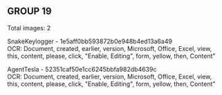 ## GROUP 19
Total images: 2  

SnakeKeylogger - 1e5aff0bb593872b0e948b4ed13a6a49  
OCR: Document, created, earlier, version, Microsoft, Office, Excel, view, this, content, please, click, "Enable, Editing", form, yellow, then, Content"  

AgentTesla - 52351caf50e1cc6245bbfa982db4639c  
OCR: Document, created, earlier, version, Microsoft, Office, Excel, view, this, content, please, click, "Enable, Editing", form, yellow, then, Content"  

